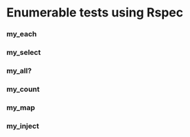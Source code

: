 # Enumerable tests using Rspec



### my_each

### my_select

### my_all?

### my_count

### my_map

### my_inject
